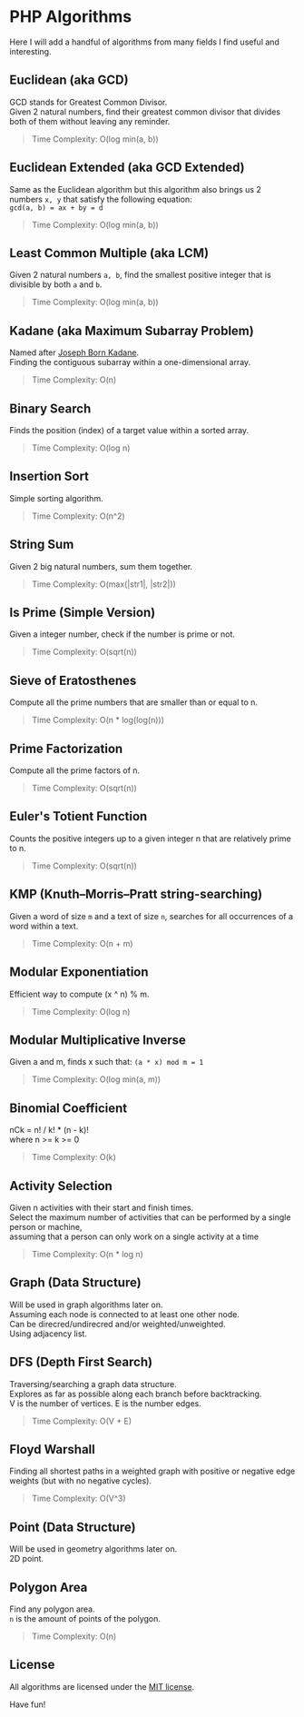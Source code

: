 # PHP Algorithms

Here I will add a handful of algorithms from many fields I find useful and interesting.

## Euclidean (aka GCD)

GCD stands for Greatest Common Divisor.  
Given 2 natural numbers, find their greatest common divisor that divides both of them without leaving any reminder.  
> Time Complexity: O(log min(a, b))

## Euclidean Extended (aka GCD Extended)

Same as the Euclidean algorithm but this algorithm also brings us 2 numbers `x, y` that satisfy the following equation:  
`gcd(a, b) = ax + by = d`  
> Time Complexity: O(log min(a, b))

## Least Common Multiple (aka LCM)

Given 2 natural numbers `a, b`, find the smallest positive integer that is divisible by both `a` and `b`.  
> Time Complexity: O(log min(a, b))

## Kadane (aka Maximum Subarray Problem)

Named after [Joseph Born Kadane](https://en.wikipedia.org/wiki/Joseph_Born_Kadane).  
Finding the contiguous subarray within a one-dimensional array.
> Time Complexity: O(n)

## Binary Search

Finds the position (index) of a target value within a sorted array.  
> Time Complexity: O(log n)

## Insertion Sort

Simple sorting algorithm.  
> Time Complexity: O(n^2)

## String Sum

Given 2 big natural numbers, sum them together.  
> Time Complexity: O(max(|str1|, |str2|))

## Is Prime (Simple Version)

Given a integer number, check if the number is prime or not.  
> Time Complexity: O(sqrt(n))

## Sieve of Eratosthenes

Compute all the prime numbers that are smaller than or equal to n.  
> Time Complexity: O(n * log(log(n)))

## Prime Factorization

Compute all the prime factors of n.  
> Time Complexity: O(sqrt(n))

## Euler's Totient Function

Counts the positive integers up to a given integer n that are relatively prime to n.  
> Time Complexity: O(sqrt(n))

## KMP (Knuth–Morris–Pratt string-searching)

Given a word of size `m` and a text of size `n`, searches for all occurrences of a word within a text.  
> Time Complexity: O(n + m)

## Modular Exponentiation

Efficient way to compute (x ^ n) % m.  
> Time Complexity: O(log n)

## Modular Multiplicative Inverse

Given a and m, finds x such that: `(a * x) mod m = 1`
> Time Complexity: O(log min(a, m))

## Binomial Coefficient

nCk = n! / k! * (n - k)!  
where n >= k >= 0
> Time Complexity: O(k)

## Activity Selection

Given n activities with their start and finish times.  
Select the maximum number of activities that can be performed by a single person or machine,  
assuming that a person can only work on a single activity at a time
> Time Complexity: O(n * log n)

## Graph (Data Structure)

Will be used in graph algorithms later on.  
Assuming each node is connected to at least one other node.  
Can be direcred/undirecred and/or weighted/unweighted.  
Using adjacency list.

## DFS (Depth First Search)

Traversing/searching a graph data structure.  
Explores as far as possible along each branch before backtracking.  
V is the number of vertices.
E is the number edges.
> Time Complexity: O(V + E)

## Floyd Warshall

Finding all shortest paths in a weighted graph with positive or negative edge weights (but with no negative cycles).
> Time Complexity: O(V^3)

## Point (Data Structure)

Will be used in geometry algorithms later on.  
2D point.

## Polygon Area

Find any polygon area.  
`n` is the amount of points of the polygon.
> Time Complexity: O(n)

## License

All algorithms are licensed under the [MIT license](https://opensource.org/licenses/MIT).


Have fun!
